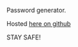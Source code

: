 Password generator.

Hosted <a href="https://pluhec.github.io/Random-password-generator/">here on github</a>

STAY SAFE!
